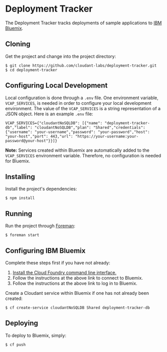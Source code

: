 # Deployment Tracker

The Deployment Tracker tracks deployments of sample applications to [IBM Bluemix](https://www.bluemix.net/).

## Cloning

Get the project and change into the project directory:

    $ git clone https://github.com/cloudant-labs/deployment-tracker.git
    $ cd deployment-tracker

## Configuring Local Development

Local configuration is done through a `.env` file. One environment variable, `VCAP_SERVICES`, is needed in order to configure your local development environment. The value of the `VCAP_SERVICES` is a string representation of a JSON object. Here is an example `.env` file:

    VCAP_SERVICES={"cloudantNoSQLDB": [{"name": "deployment-tracker-db","label": "cloudantNoSQLDB","plan": "Shared","credentials": {"username": "your-username","password": "your-password","host": "your-host","port": 443,"url": "https://your-username:your-password@your-host"}}]}

**Note:**  Services created within Bluemix are automatically added to the `VCAP_SERVICES` environment variable. Therefore, no configuration is needed for Bluemix.

## Installing

Install the project's dependencies:

    $ npm install

## Running

Run the project through [Foreman](https://github.com/ddollar/foreman):

    $ foreman start

## Configuring IBM Bluemix

Complete these steps first if you have not already:

1. [Install the Cloud Foundry command line interface.](https://www.ng.bluemix.net/docs/#starters/install_cli.html)
2. Follow the instructions at the above link to connect to Bluemix.
3. Follow the instructions at the above link to log in to Bluemix.

Create a Cloudant service within Bluemix if one has not already been created:

    $ cf create-service cloudantNoSQLDB Shared deployment-tracker-db

## Deploying

To deploy to Bluemix, simply:

    $ cf push
